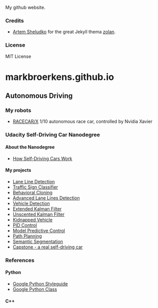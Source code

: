 My github website. 

### Credits
* [Artem Sheludko](http://artemsheludko.com) for the great Jekyll thema [zolan](https://github.com/artemsheludko/zolan).

### License

MIT License

# markbroerkens.github.io

## Autonomous Driving
### My robots
* [RACECAR/X](https://markbroerkens.github.io/RACECARX/) 1/10 autonomous race car, controlled by Nvidia Xavier

### Udacity Self-Driving Car Nanodegree
#### About the Nanodegree
* [How Self-Driving Cars Work](https://medium.com/udacity/how-self-driving-cars-work-f77c49dca47e)

#### My projects
* [Lane Line Detection](https://markbroerkens.github.io/CarND-LaneLines-P1)
* [Traffic Sign Classifier](https://markbroerkens.github.io/CarND-Traffic-Sign-Classifier-Project)
* [Behavioral Cloning](https://markbroerkens.github.io/CarND-Behavioral-Cloning-P3)
* [Advanced Lane Lines Detection](https://markbroerkens.github.io/CarND-Advanced-Lane-Lines)
* [Vehicle Detection](https://markbroerkens.github.io/CarND-Vehicle-Detection/)
* [Extended Kalman Filter](https://markbroerkens.github.io/CarND-Extended-Kalman-Filter-Project/) 
* [Unscented Kalman Filter](https://markbroerkens.github.io/CarND-Unscented-Kalman-Filter-Project/)
* [Kidnapped Vehicle](https://markbroerkens.github.io/CarND-Kidnapped-Vehicle-Project/)
* [PID Control](https://markbroerkens.github.io/CarND-PID-Control-Project/)
* [Model Predictive Control](https://markbroerkens.github.io/CarND-MPC-Project/)
* [Path Planning](https://markbroerkens.github.io/CarND-Path-Planning-Project/)
* [Semantic Segmentation](https://markbroerkens.github.io/CarND-Semantic-Segmentation/)
* [Capstone - a real self-driving car](https://github.com/MarkBroerkens/CarND-Capstone/blob/master/README.md)



### References
#### Python
* [Google Python Styleguide](https://google.github.io/styleguide/pyguide.html)
* [Google Python Class](https://developers.google.com/edu/python/)

#### C++

